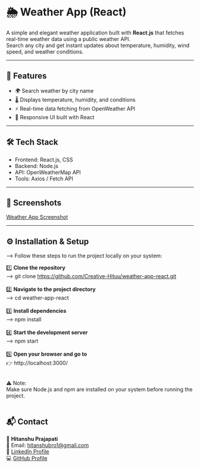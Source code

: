 # 🌦️ Weather App (React)

A simple and elegant weather application built with **React.js** that fetches real-time weather data using a public weather API.  
Search any city and get instant updates about temperature, humidity, wind speed, and weather conditions.

---

## 🚀 Features
- 🌍 Search weather by city name
- 🌡️ Displays temperature, humidity, and conditions
- ⚡ Real-time data fetching from OpenWeather API
- 📱 Responsive UI built with React

---

## 🛠️ Tech Stack
- Frontend: React.js, CSS
- Backend: Node.js
- API: OpenWeatherMap API
- Tools: Axios / Fetch API

---

## 📸 Screenshots
[Weather App Screenshot](./assets/screenshot.png)

---

## ⚙️ Installation & Setup  
--> Follow these steps to run the project locally on your system:  

1️⃣ **Clone the repository**<br>
--> git clone https://github.com/Creative-Hituu/weather-app-react.git<br><br>
2️⃣ **Navigate to the project directory**<br>
--> cd weather-app-react<br><br>
3️⃣ **Install dependencies**<br>
--> npm install<br><br>
4️⃣ **Start the development server**<br>
--> npm start<br><br>
5️⃣ **Open your browser and go to** <br>
👉 http://localhost:3000/<br><br>

⚠️ Note:<br>
Make sure Node.js and npm are installed on your system before running the project.<br><br>

## 📬 Contact  

👤 **Hitanshu Prajapati**  
📧 Email: hitanshubro1@gmail.com  
🔗 [LinkedIn Profile](https://www.linkedin.com/in/hitanshu-prajapati-hi)  
💻 [GitHub Profile](https://github.com/Creative-Hituu)  



